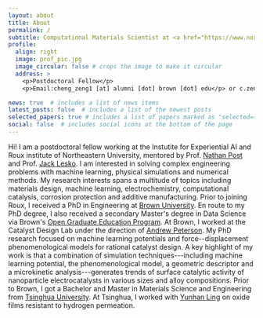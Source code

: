 ```yaml
---
layout: about
title: About
permalink: /
subtitle: Computational Materials Scientist at <a href="https://www.northeastern.edu/">Northeastern University</a>.
profile:
  align: right
  image: prof_pic.jpg
  image_circular: false # crops the image to make it circular
  address: >
    <p>Postdoctoral Fellow</p>
    <p>Email:cheng_zeng1 [at] alumni [dot] brown [dot] edu</p> or c.zeng [at] northeastern [dot] edu

news: true  # includes a list of news items
latest_posts: false  # includes a list of the newest posts
selected_papers: true # includes a list of papers marked as "selected={true}"
social: false  # includes social icons at the bottom of the page
---
```


Hi! I am a postdoctoral fellow working at the Instutite for Experiential AI and Roux institute of Northeastern University, mentored by Prof. [Nathan Post](https://coe.northeastern.edu/people/post-nathan/) and Prof. [Jack Lesko](https://coe.northeastern.edu/people/lesko-john/). I am interested in solving complex engineering problems with machine learning, physical simulations and numerical methods. My research interests spans a multitude of topics including materials design, machine learning, electrochemistry,  computational catalysis, corrosion protection and additive manufacturing.
Prior to joining Roux, I received a PhD in Engineering at <a href='https://www.brown.edu/'>Brown University</a>.  En route to my PhD degree, I also received a secondary Master's degree in Data Science via Brown's <a href='https://graduateschool.brown.edu/academics-research/distinctive-opportunities/open-graduate-education'>Open Graduate Education Program</a>. At Brown, I worked at the Catalyst Design Lab under the direction of <a href='https://engineering.brown.edu/people/andrew-peterson'>Andrew Peterson</a>. My PhD research focused on machine learning potentials and force--displacement phenomenological models for rational catalyst design. A key highlight of my work is that a combination of simulation techniques---including machine learning potential, the phenomenological model, a geometric descriptor and a microkinetic analysis---generates trends of surface catalytic activity of nanoparticle electrocatalysts in various sizes and alloy compositions. Prior to Brown, I got a Bachelor and Master in Materials Science and Engineering from <a href='https://www.tsinghua.edu.cn/en/'>Tsinghua University</a>. At Tsinghua, I worked with <a href='https://www.researchgate.net/profile/Yunhan-Ling-2'>Yunhan Ling</a> on oxide films resistant to hydrogen permeation.

<!-- Currently I live in Portland of Maine with my family. Outside office, I like long-distance running, machine learning competitions on <a href='https://www.kaggle.com/'>Kaggle</a>, and playing video games. -->

